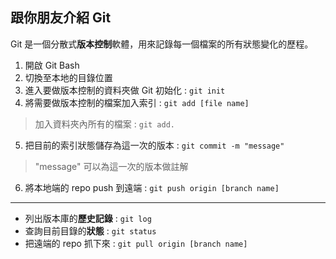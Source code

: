 ## 跟你朋友介紹 Git

Git 是一個分散式**版本控制**軟體，用來記錄每一個檔案的所有狀態變化的歷程。

1. 開啟 Git Bash
2. 切換至本地的目錄位置
3. 進入要做版本控制的資料夾做 Git 初始化 : `git init`
4. 將需要做版本控制的檔案加入索引 : `git add [file name]`
>加入資料夾內所有的檔案 : `git add.`
5. 把目前的索引狀態儲存為這一次的版本 : `git commit -m "message"`
> "message" 可以為這一次的版本做註解
6. 將本地端的 repo push 到遠端 : `git push origin [branch name]`
---
* 列出版本庫的**歷史記錄** : `git log`
* 查詢目前目錄的**狀態** : `git status`
* 把遠端的 repo 抓下來 : `git pull origin [branch name]`
